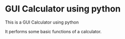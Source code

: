 # GUI Calculator using python

This is a GUI Calculator using python

It performs some basic functions of a calculator.

